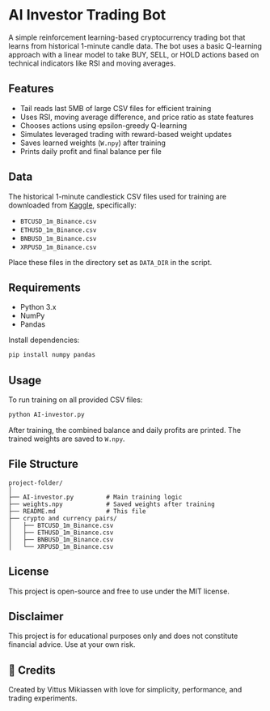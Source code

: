 # AI Investor Trading Bot

A simple reinforcement learning-based cryptocurrency trading bot that learns from historical 1-minute candle data. The bot uses a basic Q-learning approach with a linear model to take BUY, SELL, or HOLD actions based on technical indicators like RSI and moving averages.

## Features

- Tail reads last 5MB of large CSV files for efficient training
- Uses RSI, moving average difference, and price ratio as state features
- Chooses actions using epsilon-greedy Q-learning
- Simulates leveraged trading with reward-based weight updates
- Saves learned weights (`W.npy`) after training
- Prints daily profit and final balance per file

## Data

The historical 1-minute candlestick CSV files used for training are downloaded from [Kaggle](https://www.kaggle.com/), specifically:

- `BTCUSD_1m_Binance.csv`
- `ETHUSD_1m_Binance.csv`
- `BNBUSD_1m_Binance.csv`
- `XRPUSD_1m_Binance.csv`

Place these files in the directory set as `DATA_DIR` in the script.

## Requirements

- Python 3.x
- NumPy
- Pandas

Install dependencies:

```bash
pip install numpy pandas
```

## Usage

To run training on all provided CSV files:

```bash
python AI-investor.py
```

After training, the combined balance and daily profits are printed. The trained weights are saved to `W.npy`.

## File Structure

```
project-folder/
│
├── AI-investor.py         # Main training logic
├── weights.npy            # Saved weights after training
├── README.md              # This file
├── crypto and currency pairs/
│   ├── BTCUSD_1m_Binance.csv
│   ├── ETHUSD_1m_Binance.csv
│   ├── BNBUSD_1m_Binance.csv
│   └── XRPUSD_1m_Binance.csv
```

## License

This project is open-source and free to use under the MIT license.

## Disclaimer

This project is for educational purposes only and does not constitute financial advice. Use at your own risk.
## 🙏 Credits

Created by Vittus Mikiassen with love for simplicity, performance, and trading experiments.
